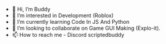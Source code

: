 - 👋 Hi, I’m Buddy
- 👀 I’m interested in Development (Roblox)
- 🌱 I’m currently learning Code In JS And Python
- 💞️ I’m looking to collaborate on Game GUI Making (Explo-it).
- 📫 How to reach me - Discord scriptedbuddy


